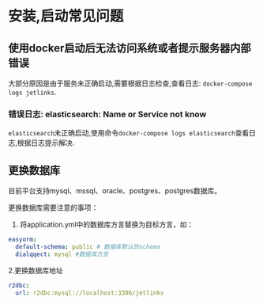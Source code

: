 # 安装,启动常见问题

## 使用docker启动后无法访问系统或者提示服务器内部错误

大部分原因是由于服务未正确启动,需要根据日志检查,查看日志: `docker-compose logs jetlinks`.

### 错误日志: elasticsearch: Name or Service not know

`elasticsearch`未正确启动,使用命令`docker-compose logs elasticsearch`查看日志,根据日志提示解决.

## 更换数据库

目前平台支持mysql、mssql、oracle、postgres、postgres数据库。

更换数据库需要注意的事项：  
1. 将application.yml中的数据库方言替换为目标方言，如：  

```yaml
easyorm:
  default-schema: public # 数据库默认的schema
  dialqqect: mysql #数据库方言
```

2.更换数据库地址  
```yaml
r2dbc:
  url: r2dbc:mysql://localhost:3306/jetlinks
```